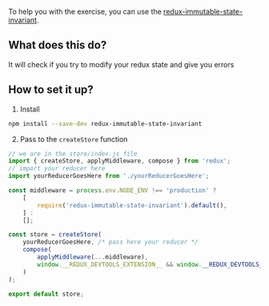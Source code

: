To help you with the exercise, you can use the [redux-immutable-state-invariant](https://www.npmjs.com/package/redux-immutable-state-invariant).

## What does this do? 

It will check if you try to modify your redux state and give you errors

## How to set it up? 

1. Install 

```bash
npm install --save-dev redux-immutable-state-invariant
```

2. Pass to the `createStore` function

```js
// we are in the store/index.js file
import { createStore, applyMiddleware, compose } from 'redux';
// import your reducer here
import yourReducerGoesHere from './yourReducerGoesHere';

const middleware = process.env.NODE_ENV !== 'production' ?
    [
        require('redux-immutable-state-invariant').default(),
    ] :
    [];

const store = createStore(
    yourReducerGoesHere, /* pass here your reducer */
    compose(
        applyMiddleware(...middleware),
        window.__REDUX_DEVTOOLS_EXTENSION__ && window.__REDUX_DEVTOOLS_EXTENSION__(),
    )
);

export default store;
```

